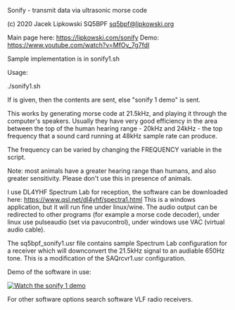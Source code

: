 Sonify - transmit data via ultrasonic morse code

(c) 2020 Jacek Lipkowski SQ5BPF <sq5bpf@lipkowski.org>

Main page here: https://lipkowski.com/sonify
Demo: https://www.youtube.com/watch?v=MfOy_7g7fdI


Sample implementation is in sonify1.sh

Usage:

./sonify1.sh 

If  is  given, then the contents are sent, else "sonify 1 demo" is sent.

This works by generating morse code at 21.5kHz, and playing it through the computer's speakers.
Usually they have very good efficiency in the area between the top of the human hearing range - 
20kHz and 24kHz - the top frequency that a sound card running at 48kHz sample rate can produce. 

The frequency can be varied by changing the FREQUENCY variable in the script.

Note: most animals have a greater hearing range than humans, and also greater sensitivity. 
Please don't use this in presence of animals.

I use DL4YHF Spectrum Lab for reception, the software can be downloaded here: 
https://www.qsl.net/dl4yhf/spectra1.html
This is a windows application, but it will run fine under linux/wine. 
The audio output can be redirected to other programs (for example a morse code
decoder), under linux use pulseaudio (set via pavucontrol), under
windows use VAC (virtual audio cable).

The sq5bpf_sonify1.usr file contains sample Spectrum Lab configuration for
a receiver which will downconvert the 21.5kHz signal to an audiable 650Hz tone.
This is a modification of the SAQrcvr1.usr configuration.

Demo of the software in use:

[![Watch the sonify 1 demo](https://img.youtube.com/vi/MfOy_7g7fdI/hqdefault.jpg)](https://youtu.be/MfOy_7g7fdI )

For other software options search software VLF radio receivers.


